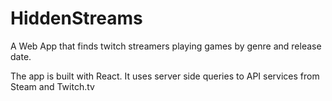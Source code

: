 # HiddenStreams
A Web App that finds twitch streamers playing games by genre and release date.

The app is built with React. It uses server side queries to API services from Steam and Twitch.tv
